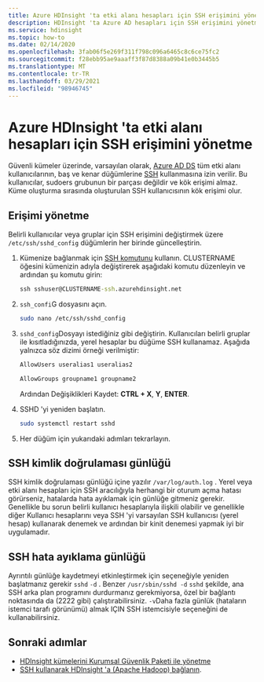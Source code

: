 ```yaml
---
title: Azure HDInsight 'ta etki alanı hesapları için SSH erişimini yönetme
description: HDInsight 'ta Azure AD hesapları için SSH erişimini yönetme adımları.
ms.service: hdinsight
ms.topic: how-to
ms.date: 02/14/2020
ms.openlocfilehash: 3fab06f5e269f311f798c096a6465c8c6ce75fc2
ms.sourcegitcommit: f28ebb95ae9aaaff3f87d8388a09b41e0b3445b5
ms.translationtype: MT
ms.contentlocale: tr-TR
ms.lasthandoff: 03/29/2021
ms.locfileid: "98946745"
---
```

# <a name="manage-ssh-access-for-domain-accounts-in-azure-hdinsight"></a>Azure HDInsight 'ta etki alanı hesapları için SSH erişimini yönetme

Güvenli kümeler üzerinde, varsayılan olarak, [Azure AD DS](../../active-directory-domain-services/overview.md) tüm etki alanı kullanıcılarının, baş ve kenar düğümlerine [SSH](../hdinsight-hadoop-linux-use-ssh-unix.md) kullanmasına izin verilir. Bu kullanıcılar, sudoers grubunun bir parçası değildir ve kök erişimi almaz. Küme oluşturma sırasında oluşturulan SSH kullanıcısının kök erişimi olur.

## <a name="manage-access"></a>Erişimi yönetme

Belirli kullanıcılar veya gruplar için SSH erişimini değiştirmek üzere `/etc/ssh/sshd_config` düğümlerin her birinde güncelleştirin.

1. Kümenize bağlanmak için [SSH komutunu](../hdinsight-hadoop-linux-use-ssh-unix.md) kullanın. CLUSTERNAME öğesini kümenizin adıyla değiştirerek aşağıdaki komutu düzenleyin ve ardından şu komutu girin:

    ```cmd
    ssh sshuser@CLUSTERNAME-ssh.azurehdinsight.net
    ```

1. `ssh_confi`G dosyasını açın.

    ```bash
    sudo nano /etc/ssh/sshd_config
    ```

1. `sshd_config`Dosyayı istediğiniz gibi değiştirin. Kullanıcıları belirli gruplar ile kısıtladığınızda, yerel hesaplar bu düğüme SSH kullanamaz. Aşağıda yalnızca söz dizimi örneği verilmiştir:

    ```bash
    AllowUsers useralias1 useralias2

    AllowGroups groupname1 groupname2
    ```

    Ardından Değişiklikleri Kaydet: **CTRL + X**, **Y**, **ENTER**.

1. SSHD 'yi yeniden başlatın.

    ```bash
    sudo systemctl restart sshd
    ```

1. Her düğüm için yukarıdaki adımları tekrarlayın.

## <a name="ssh-authentication-log"></a>SSH kimlik doğrulaması günlüğü

SSH kimlik doğrulaması günlüğü içine yazılır `/var/log/auth.log` . Yerel veya etki alanı hesapları için SSH aracılığıyla herhangi bir oturum açma hatası görürseniz, hatalarda hata ayıklamak için günlüğe gitmeniz gerekir. Genellikle bu sorun belirli kullanıcı hesaplarıyla ilişkili olabilir ve genellikle diğer Kullanıcı hesaplarını veya SSH 'yi varsayılan SSH kullanıcısı (yerel hesap) kullanarak denemek ve ardından bir kinit denemesi yapmak iyi bir uygulamadır.

## <a name="ssh-debug-log"></a>SSH hata ayıklama günlüğü

Ayrıntılı günlüğe kaydetmeyi etkinleştirmek için seçeneğiyle yeniden başlatmanız gerekir `sshd` `-d` . Benzer `/usr/sbin/sshd -d` `sshd` şekilde, ana SSH arka plan programını durdurmanız gerekmiyorsa, özel bir bağlantı noktasında da (2222 gibi) çalıştırabilirsiniz. `-v`Daha fazla günlük (hataların istemci tarafı görünümü) almak IÇIN SSH istemcisiyle seçeneğini de kullanabilirsiniz.

## <a name="next-steps"></a>Sonraki adımlar

* [HDInsight kümelerini Kurumsal Güvenlik Paketi ile yönetme](./apache-domain-joined-manage.md)
* [SSH kullanarak HDInsight 'a (Apache Hadoop) bağlanın](../hdinsight-hadoop-linux-use-ssh-unix.md).

